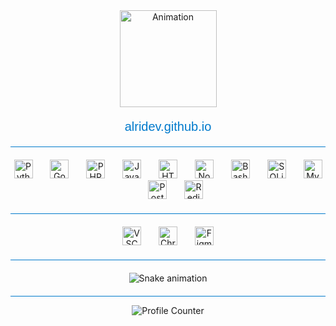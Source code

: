 <div align="center" style="margin-bottom: 20px;">
  <img height="155" src="https://i.imgur.com/LW1Dyo3.gif" alt="Animation" />
</div>

<div align="center" style="margin-bottom: 20px;">
  <a href="https://alridev.github.io" style="font-family: Arial, sans-serif; font-size: 20px; color: #007acc; text-decoration: none;">alridev.github.io</a>
</div>

<hr style="border: 0; height: 1px; background: #007acc; margin-bottom: 20px;" />

<div align="center">
  <img src="https://cdn.jsdelivr.net/gh/devicons/devicon/icons/python/python-original.svg" height="30" alt="Python" />
  <img width="20" />
  <img src="https://cdn.simpleicons.org/go/00ADD8" height="30" alt="Go" />
  <img width="20" />
  <img src="https://cdn.jsdelivr.net/gh/devicons/devicon/icons/php/php-original.svg" height="30" alt="PHP" />
  <img width="20" />
  <img src="https://cdn.simpleicons.org/javascript/F7DF1E" height="30" alt="JavaScript" />
  <img width="20" />
  <img src="https://cdn.jsdelivr.net/gh/devicons/devicon/icons/html5/html5-original.svg" height="30" alt="HTML5" />
  <img width="20" />
  <img src="https://cdn.jsdelivr.net/gh/devicons/devicon/icons/nodejs/nodejs-original.svg" height="30" alt="Node.js" />
  <img width="20" />
  <img src="https://cdn.jsdelivr.net/gh/devicons/devicon/icons/bash/bash-original.svg" height="30" alt="Bash" />
  <img width="20" />
  <img src="https://cdn.jsdelivr.net/gh/devicons/devicon/icons/sqlite/sqlite-original.svg" height="30" alt="SQLite" />
  <img width="20" />
  <img src="https://cdn.jsdelivr.net/gh/devicons/devicon/icons/mysql/mysql-original.svg" height="30" alt="MySQL" />
  <img width="20" />
  <img src="https://cdn.jsdelivr.net/gh/devicons/devicon/icons/postgresql/postgresql-original.svg" height="30" alt="PostgreSQL" />
  <img width="20" />
  <img src="https://cdn.jsdelivr.net/gh/devicons/devicon/icons/redis/redis-original.svg" height="30" alt="Redis" />
</div>

<hr style="border: 0; height: 1px; background: #007acc; margin-top: 20px; margin-bottom: 20px;" />

<div align="center">
  <img src="https://cdn.jsdelivr.net/gh/devicons/devicon/icons/vscode/vscode-original.svg" height="30" alt="VSCode" />
  <img width="20" />
  <img src="https://cdn.jsdelivr.net/gh/devicons/devicon/icons/chrome/chrome-original.svg" height="30" alt="Chrome" />
  <img width="20" />
  <img src="https://cdn.jsdelivr.net/gh/devicons/devicon/icons/figma/figma-original.svg" height="30" alt="Figma" />
</div>

<hr style="border: 0; height: 1px; background: #007acc; margin-top: 20px; margin-bottom: 20px;" />

<div align="center">
  <img src="https://raw.githubusercontent.com/alridev/alridev/output/snake.svg" alt="Snake animation" />
</div>

<hr style="border: 0; height: 1px; background: #007acc; margin-top: 20px;" />

<div align="center">
  <img src="https://profile-counter.glitch.me/alridev/count.svg?" alt="Profile Counter" />
</div>

